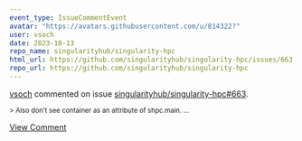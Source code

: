 ```yaml
---
event_type: IssueCommentEvent
avatar: "https://avatars.githubusercontent.com/u/814322?"
user: vsoch
date: 2023-10-13
repo_name: singularityhub/singularity-hpc
html_url: https://github.com/singularityhub/singularity-hpc/issues/663
repo_url: https://github.com/singularityhub/singularity-hpc
---
```


<a href='https://github.com/vsoch' target='_blank'>vsoch</a> commented on issue <a href='https://github.com/singularityhub/singularity-hpc/issues/663' target='_blank'>singularityhub/singularity-hpc#663</a>.

<small>> Also don't see container as an attribute of shpc.main....</small>

<a href='https://github.com/singularityhub/singularity-hpc/issues/663' target='_blank'>View Comment</a>